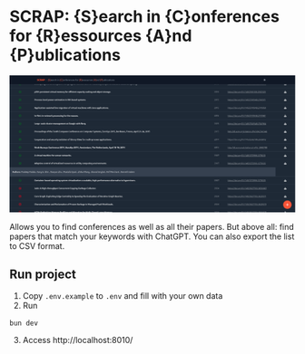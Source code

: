 # SCRAP: {S}earch in {C}onferences for {R}essources {A}nd {P}ublications

![Example](./example.png)

Allows you to find conferences as well as all their papers. But above all: find papers that match your keywords with ChatGPT. You can also export the list to CSV format.

## Run project

1. Copy `.env.example` to `.env` and fill with your own data
2. Run
```shell
bun dev
```
3. Access http://localhost:8010/